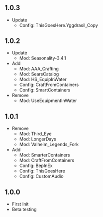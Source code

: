 #

## 1.0.3

- Update
  - Config: ThisGoesHere.Yggdrasil_Copy

## 1.0.2

- Update
  - Mod: Seasonality-3.4.1
- Add
  - Mod: AAA_Crafting
  - Mod: SearsCatalog
  - Mod: HS_EquipInWater
  - Config: CraftFromContainers
  - Config: SmartContainers
- Remove
  - Mod: UseEquipmentInWater

## 1.0.1

- Remove
  - Mod: Third_Eye
  - Mod: LongerDays
  - Mod: Valheim_Legends_Fork
- Add
  - Mod: SmarterContainers
  - Mod: CraftFromContainers
  - Config: BepInEx
  - Config: ThisGoesHere
  - Config: CustomAudio

## 1.0.0

- First Init
- Beta testing
